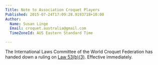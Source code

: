 ```yaml
---
Title: Note to Association Croquet Players
Published: 2015-07-24T17:09:28.9193718+10:00
Author:
  Name: Susan Linge
  Email: croquet.australia@gmail.com
  TimeZoneId: AUS Eastern Standard Time

---
```

The International Laws Committee of the World Croquet Federation has handed down a ruling on [Law 53(b)(3)](/international-laws-committee-ruling-law53-b-3-.pdf). Effective immediately.